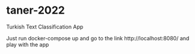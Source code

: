# taner-2022

Turkish Text Classification App

Just run docker-compose up and go to the link http://localhost:8080/ and play with the app
